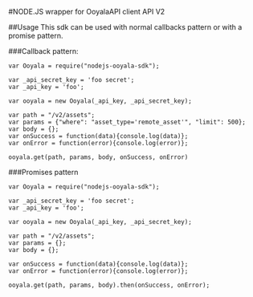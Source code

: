 #NODE.JS wrapper for OoyalaAPI client API V2


##Usage
This sdk can be used with normal callbacks pattern or with a promise pattern.

###Callback pattern:

```
var Ooyala = require("nodejs-ooyala-sdk");

var _api_secret_key = 'foo secret';
var _api_key = 'foo';

var ooyala = new Ooyala(_api_key, _api_secret_key);

var path = "/v2/assets";
var params = {"where": "asset_type='remote_asset'", "limit": 500};
var body = {};
var onSuccess = function(data){console.log(data)};
var onError = function(error){console.log(error)};

ooyala.get(path, params, body, onSuccess, onError)

```

###Promises pattern

```
var Ooyala = require("nodejs-ooyala-sdk");

var _api_secret_key = 'foo secret';
var _api_key = 'foo';

var ooyala = new Ooyala(_api_key, _api_secret_key);

var path = "/v2/assets";
var params = {};
var body = {};

var onSuccess = function(data){console.log(data)};
var onError = function(error){console.log(error)};

ooyala.get(path, params, body).then(onSuccess, onError);
```
